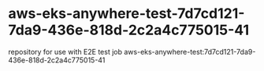 # aws-eks-anywhere-test-7d7cd121-7da9-436e-818d-2c2a4c775015-41
repository for use with E2E test job aws-eks-anywhere-test:7d7cd121-7da9-436e-818d-2c2a4c775015-41
